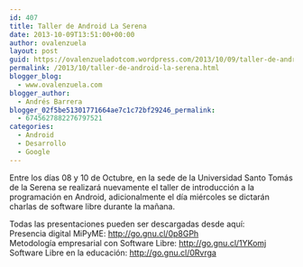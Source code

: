 ```yaml
---
id: 407
title: Taller de Android La Serena
date: 2013-10-09T13:51:00+00:00
author: ovalenzuela
layout: post
guid: https://ovalenzueladotcom.wordpress.com/2013/10/09/taller-de-android-la-serena
permalink: /2013/10/taller-de-android-la-serena.html
blogger_blog:
  - www.ovalenzuela.com
blogger_author:
  - Andrés Barrera
blogger_02f5be51301771664ae7c1c72bf29246_permalink:
  - 6745627882276797521
categories:
  - Android
  - Desarrollo
  - Google
---
```

Entre los días 08 y 10 de Octubre, en la sede de la Universidad Santo Tomás de la Serena se realizará nuevamente el taller de introducción a la programación en Android, adicionalmente el día miércoles se dictarán charlas de software libre durante la mañana.

<a name='more'></a>

Todas las presentaciones pueden ser descargadas desde aquí:  
Presencia digital MiPyME: http://go.gnu.cl/0p8GPh  
Metodología empresarial con Software Libre: http://go.gnu.cl/1YKomj  
Software Libre en la educación: http://go.gnu.cl/0Rvrga